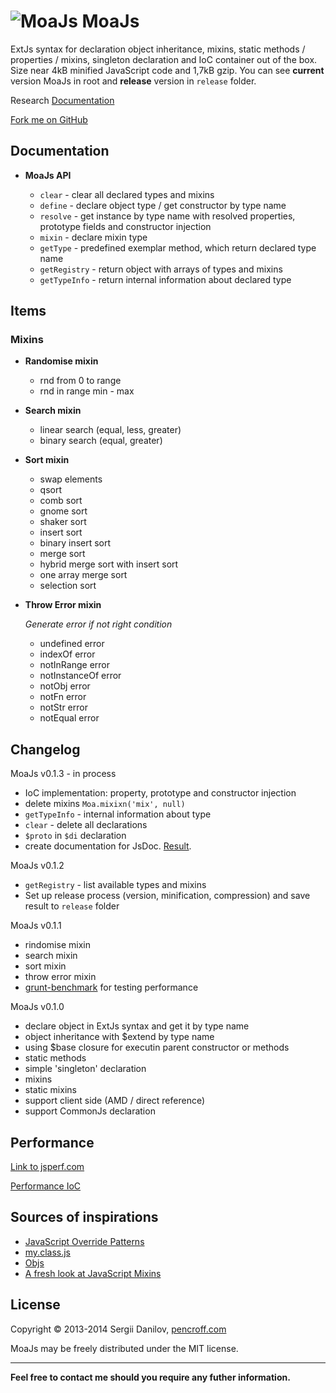 ![MoaJs](https://raw.github.com/Pencroff/MoaJs/master/extras/moa-logo-web.png "MoaJs") MoaJs 
=====

ExtJs syntax for declaration object inheritance, mixins, static methods / properties / mixins, singleton declaration and IoC container out of the box. Size near 4kB minified JavaScript code and 1,7kB gzip. You can see **current** version MoaJs in root and **release** version in `release` folder.

Research [Documentation](http://pencroff.github.io/MoaJs/)

[Fork me on GitHub](https://github.com/Pencroff/MoaJs)

## Documentation ##

- **MoaJs API**

    - `clear` - clear all declared types and mixins
	- `define` - declare object type / get constructor by type name
	- `resolve` - get instance by type name with resolved properties, prototype fields and constructor injection
	- `mixin` - declare mixin type
	- `getType` - predefined exemplar method, which return declared type name
	- `getRegistry` - return object with arrays of types and mixins
	- `getTypeInfo` - return internal information about declared type


## Items ##

### Mixins ###

- **Randomise mixin**
	- rnd from 0 to range
	- rnd in range min - max
- **Search mixin**
	- linear search (equal, less, greater)
	- binary search (equal, greater)
- **Sort mixin**
	- swap elements
	- qsort
	- comb sort
	- gnome sort
	- shaker sort
	- insert sort
	- binary insert sort
	- merge sort
	- hybrid merge sort with insert sort
	- one array merge sort
	- selection sort
- **Throw Error mixin**

	*Generate error if not right condition*

	- undefined error
	- indexOf error
	- notInRange error
	- notInstanceOf error
	- notObj error
	- notFn error
	- notStr error
	- notEqual error

## Changelog ##

MoaJs v0.1.3 - in process

- IoC implementation: property, prototype and constructor injection
- delete mixins `Moa.mixixn('mix', null)`
- `getTypeInfo` - internal information about type
- `clear` - delete all declarations
- `$proto` in `$di` declaration
- create documentation for JsDoc. [Result](http://pencroff.github.io/MoaJs/).

MoaJs v0.1.2

- `getRegistry` - list available types and mixins
- Set up release process (version, minification, compression) and save result to `release` folder

MoaJs v0.1.1

- rindomise mixin
- search mixin
- sort mixin
- throw error mixin
- [grunt-benchmark](https://www.npmjs.org/package/grunt-benchmark) for testing performance

MoaJs v0.1.0

- declare object in ExtJs syntax and get it by type name
- object inheritance with $extend by type name
- using $base closure for executin parent constructor or methods
- static methods
- simple 'singleton' declaration
- mixins
- static mixins
- support client side (AMD / direct reference)
- support CommonJs declaration

## Performance ##

[Link to jsperf.com](http://jsperf.com/moo-resig-ender-my/31)

[Performance IoC](http://jsperf.com/moajs-ioc)

## Sources of inspirations ##

- [JavaScript Override Patterns](http://webreflection.blogspot.ie/2010/02/javascript-override-patterns.html "JavaScript Override Patterns")
- [my.class.js](http://jiem.github.io/my-class/ "my.class.js")
- [Objs](https://github.com/tekool/objs/ "Objs")
- [A fresh look at JavaScript Mixins](http://javascriptweblog.wordpress.com/2011/05/31/a-fresh-look-at-javascript-mixins/ "A fresh look at JavaScript Mixins")

## License ##
Copyright © 2013-2014 Sergii Danilov, [pencroff.com](http://pencroff.com "pencroff.com")

MoaJs may be freely distributed under the MIT license.

___

**Feel free to contact me should you require any futher information.**

